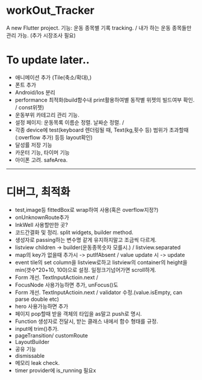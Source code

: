 # workOut_Tracker

A new Flutter project.
기능: 운동 종목별 기록 tracking. / 내가 하는 운동 종목들만 관리 가능. (추가 시장조사 필요)


# To update later..     
- 애니메이션 추가  (Tile(축소/확대),)
- 폰트 추가        
- Android/Ios 분리      
- performance 최적화(build함수내 print활용하여별 동작별 위젯의 빌드여부 확인. / const위젯)
- 운동부위 카테고리 관리 기능.    
- 설정 페이지: 운동목록 이름순 정렬. 날짜순 정렬. / 
- 각종 device에 test(keyboard 렌더링될 때, Text(kg,횟수 등) 범위가 초과할때(:overflow 추가) 등등 layout확인)
- 달성률 저장 기능
- 카운터 기능, 타이머 기능   
- 아이폰 고려. safeArea.    
---------------------------------
# 디버그, 최적화
- test,image등 fittedBox로 wrap하여 사용(혹은 overflow지정?)
- onUnknownRoute추가
- InkWell 사용할만한 곳?
- 코드간결화 및 정리. split widgets, builder method. 
- 생성자로 passing하는 변수명 같게 유지하지말고 조금씩 다르게.
- listview children -> builder(운동종목숫자 모를시.) / listview.separated   
- map의 key가 없을때 추가시 -> putIfAbsent / value update 시 -> update     
- event tile의 set column을 listview로하고 listview의 container의 height을 min(갯수*20+10, 100)으로 설정. 일정크기넘어가면 scroll하게.    
- Form 개선. TextInputActioin.next /       
- FocusNode 사용가능하면 추가, unFocus()도   
- Form 개선. TextInputActioin.next / validator 수정.(value.isEmpty, can parse double etc)         
- hero 사용가능하면 추가    
- 페이지 pop할때 받을 객체의 타입을 as말고 push<T>로 명시.   
- Function 생성자로 전달시, 받는 클래스 내에서 함수 형태를 규정.      
- input에 trim()추가.      
- pageTransition/ customRoute
- LayoutBuilder    
- 공유 기능
- dismissable    
- 메모리 leak check.   
- timer provider에 is_running 필요x    
